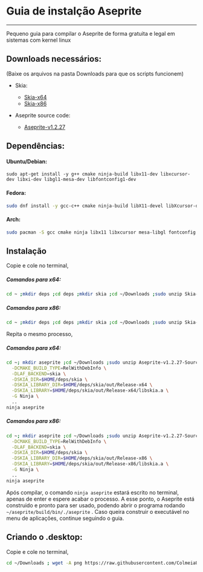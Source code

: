 # Guia de instalção Aseprite

---

Pequeno guia para compilar o Aseprite de forma gratuita e
 legal em sistemas com kernel linux

## Downloads necessários:

(Baixe os arquivos na pasta Downloads para que os scripts funcionem)


* Skia:
  * [Skia-x64](https://github.com/aseprite/skia/releases/download/m81-b607b32047/Skia-Linux-Release-x64.zip)
  * [Skia-x86](https://github.com/aseprite/skia/releases/download/m81-b607b32047/Skia-Linux-Release-x86.zip)
  
* Aseprite source code:
  * [Aseprite-v1.2.27](https://github.com/aseprite/aseprite/releases/download/v1.2.27/Aseprite-v1.2.27-Source.zip)

## Dependências:

#### Ubuntu/Debian:
```console
sudo apt-get install -y g++ cmake ninja-build libx11-dev libxcursor-dev libxi-dev libgl1-mesa-dev libfontconfig1-dev
```

#### Fedora:

```sh
sudo dnf install -y gcc-c++ cmake ninja-build libX11-devel libXcursor-devel libXi-devel mesa-libGL-devel fontconfig-devel
```

#### Arch:
```sh
sudo pacman -S gcc cmake ninja libx11 libxcursor mesa-libgl fontconfig
```

## Instalação

Copie e cole no terminal,

##### Comandos para x64:

```sh
cd ~ ;mkdir deps ;cd deps ;mkdir skia ;cd ~/Downloads ;sudo unzip Skia-Linux-Release-x64.zip -d ~/deps/skia
```

##### Comandos para x86:

```sh
cd ~ ;mkdir deps ;cd deps ;mkdir skia ;cd ~/Downloads ;sudo unzip Skia-Linux-Release-x86.zip -d ~/deps/skia
```


Repita o mesmo processo,

##### Comandos para x64:

```sh
cd ~; mkdir aseprite ;cd ~/Downloads ;sudo unzip Aseprite-v1.2.27-Source.zip -d ~/aseprite ;cd ~/aseprite; mkdir build ;cd build; cmake \
  -DCMAKE_BUILD_TYPE=RelWithDebInfo \
  -DLAF_BACKEND=skia \
  -DSKIA_DIR=$HOME/deps/skia \
  -DSKIA_LIBRARY_DIR=$HOME/deps/skia/out/Release-x64 \
  -DSKIA_LIBRARY=$HOME/deps/skia/out/Release-x64/libskia.a \
  -G Ninja \
  ..
ninja aseprite
```

##### Comandos para x86:

```sh
cd ~; mkdir aseprite ;cd ~/Downloads ;sudo unzip Aseprite-v1.2.27-Source.zip -d ~/aseprite ;cd ~/aseprite; mkdir build ;cd build; cmake \
  -DCMAKE_BUILD_TYPE=RelWithDebInfo \
  -DLAF_BACKEND=skia \
  -DSKIA_DIR=$HOME/deps/skia \
  -DSKIA_LIBRARY_DIR=$HOME/deps/skia/out/Release-x86 \
  -DSKIA_LIBRARY=$HOME/deps/skia/out/Release-x86/libskia.a \
  -G Ninja \
  ..
ninja aseprite
```
Após compilar, o comando `ninja aseprite` estará escrito no terminal, apenas de enter e espere acabar
o processo. A esse ponto, o Aseprite está construido e pronto para ser usado, podendo abrir o programa rodando `~/aseprite/build/bin/./aseprite` . Caso queira construir o executável no menu de aplicações, continue seguindo o guia.

## Criando o .desktop:

Copie e cole no terminal,

```sh
cd ~/Downloads ; wget -A png https://raw.githubusercontent.com/ColmeiaUDESC/Guia-Aseprite/main/aseprite.png ;mv icon.png ~/../../usr/share/icons/hicolor/48x48/apps ;cd ~/../../usr/share/applications/ ;sudo echo "[Desktop Entry]" >> aseprite.desktop ;sudo echo "Type=Application" >> aseprite.desktop ;sudo echo "Name=Aseprite" >> aseprite.desktop ;sudo echo "Exec=sh -c "~/aseprite/build/bin/./aseprite" " >> aseprite.desktop ;sudo echo "Icon=/usr/share/icons/hicolor/48x48/apps/aseprite.png" >> aseprite.desktop ;sudo echo "Terminal=false" >> aseprite.desktop
```
























